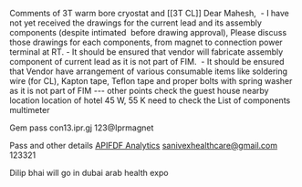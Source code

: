 
Comments of 3T warm bore cryostat and [[3T CL]]
	Dear Mahesh, 
	- I have not yet received the drawings for the current lead and its assembly components (despite intimated  before drawing approval), Please discuss those drawings for each components, from magnet to connection power terminal at RT.
	- It should be ensured that vendor will fabricate assembly component of current lead as it is not part of FIM. 
	- It should be ensured that Vendor have arrangement of various consumable items like soldering wire (for CL), Kapton tape, Teflon tape and proper bolts with spring washer as it is not part of FIM
	---
	other points
	check the guest house nearby location
	location of hotel
	45 W, 55 K
	need to check the 
	List of components
	multimeter

Gem pass
	con13.ipr.gj
	123@Iprmagnet

Pass and other details
	[APIFDF Analytics](https://www.apifdf.com/login)
	sanivexhealthcare@gmail.com
	123321

Dilip bhai will go in dubai
	arab health expo
	